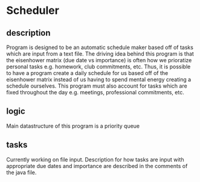 # Scheduler

## description 
Program is designed to be an automatic schedule maker based off of tasks which are input from a text file. The driving idea behind this program is that the eisenhower matrix (due date vs importance) is often how we prioratize personal tasks e.g. homework, club commitments, etc. Thus, it is possible to have a program create a daily schedule for us based off of the eisenhower matrix instead of us having to spend mental energy creating a schedule ourselves. This program must also account for tasks which are fixed throughout the day e.g. meetings, professional commitments, etc. 

## logic
Main datastructure of this program is a priority queue

## tasks
Currently working on file input. Description for how tasks are input with appropriate due dates and importance are described in the comments of the java file. 
